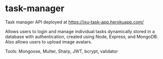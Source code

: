 # task-manager
Task manager API deployed at https://jxu-task-app.herokuapp.com/ 

Allows users to login and manage individual tasks dynamically stored in a database with authentication, created using Node, Express, and MongoDB. 
Also allows users to upload image avatars.

Tools: Mongoose, Multer, Sharp, JWT, bcrypt, validator
